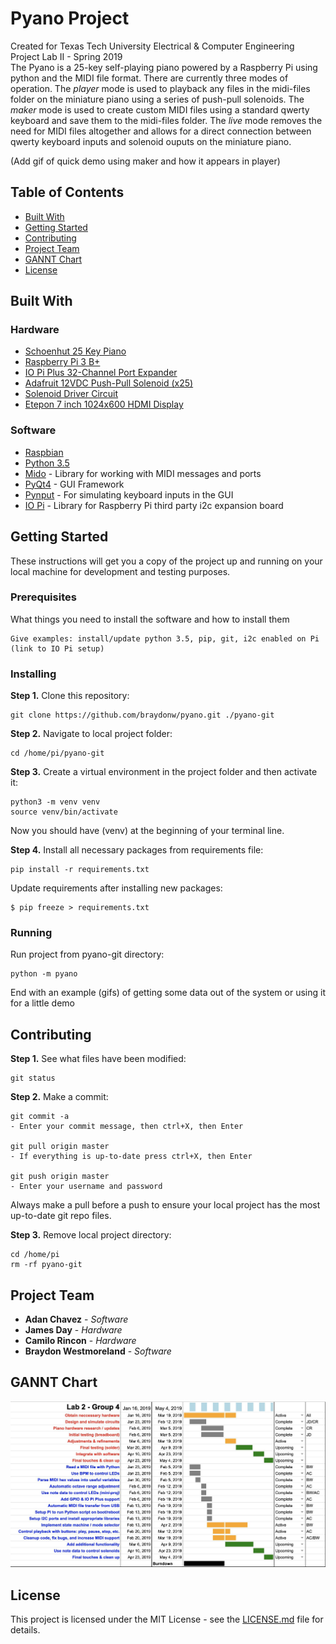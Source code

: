 # Pyano Project

Created for Texas Tech University Electrical & Computer Engineering Project Lab II - Spring 2019 <br />
The Pyano is a 25-key self-playing piano powered by a Raspberry Pi using python and the MIDI file format. There are currently three modes of operation. The *player* mode is used to playback any files in the midi-files folder on the miniature piano using a series of push-pull solenoids. The *maker* mode is used to create custom MIDI files using a standard qwerty keyboard and save them to the midi-files folder. The *live* mode removes the need for MIDI files altogether and allows for a direct connection between qwerty keyboard inputs and solenoid ouputs on the miniature piano.

(Add gif of quick demo using maker and how it appears in player)


## Table of Contents
- [Built With](#1)
- [Getting Started](#2)
- [Contributing](#3)
- [Project Team](#4)
- [GANNT Chart](#5)
- [License](#6)

<a name="1"></a>
## Built With

### Hardware
* [Schoenhut 25 Key Piano](https://schoenhut.com/products/schoenhut-my-first-piano-ii-25-key-white)
* [Raspberry Pi 3 B+](https://www.raspberrypi.org/products/raspberry-pi-3-model-b-plus/)
* [IO Pi Plus 32-Channel Port Expander](https://www.abelectronics.co.uk/p/54/io-pi-plus)
* [Adafruit 12VDC Push-Pull Solenoid (x25)](https://www.adafruit.com/product/412)
* [Solenoid Driver Circuit](docs/)
* [Etepon 7 inch 1024x600 HDMI Display](https://www.amazon.com/gp/product/B07HMW3C7P/ref=ppx_yo_dt_b_asin_title_o02_s00?ie=UTF8&psc=1)

### Software
* [Raspbian](https://www.raspberrypi.org/documentation/raspbian/)
* [Python 3.5](https://docs.python.org/3.5/)
* [Mido](https://mido.readthedocs.io/en/latest/) - Library for working with MIDI messages and ports
* [PyQt4](https://maven.apache.org/) - GUI Framework
* [Pynput](https://rometools.github.io/rome/) - For simulating keyboard inputs in the GUI
* [IO Pi](https://rometools.github.io/rome/) - Library for Raspberry Pi third party i2c expansion board

<a name="2"></a>
## Getting Started

These instructions will get you a copy of the project up and running on your local machine for development and testing purposes.

### Prerequisites

What things you need to install the software and how to install them

```
Give examples: install/update python 3.5, pip, git, i2c enabled on Pi (link to IO Pi setup)
```

### Installing

**Step 1.** Clone this repository:

```
git clone https://github.com/braydonw/pyano.git ./pyano-git
```

**Step 2.** Navigate to local project folder:

```
cd /home/pi/pyano-git
```

**Step 3.** Create a virtual environment in the project folder and then activate it:

```
python3 -m venv venv
source venv/bin/activate
```

Now you should have (venv) at the beginning of your terminal line.

**Step 4.** Install all necessary packages from requirements file:

```
pip install -r requirements.txt
```

Update requirements after installing new packages:

```
$ pip freeze > requirements.txt
```

### Running

Run project from pyano-git directory:

```
python -m pyano
```

End with an example (gifs) of getting some data out of the system or using it for a little demo

<a name="3"></a>
## Contributing

**Step 1.** See what files have been modified:

```
git status
```

**Step 2.** Make a commit:

```
git commit -a
- Enter your commit message, then ctrl+X, then Enter

git pull origin master
- If everything is up-to-date press ctrl+X, then Enter

git push origin master
- Enter your username and password
```

Always make a pull before a push to ensure your local project has the most up-to-date git repo files. 

**Step 3.** Remove local project directory:

```
cd /home/pi
rm -rf pyano-git
```

<a name="4"></a>
## Project Team

* **Adan Chavez** - *Software*
* **James Day** - *Hardware*
* **Camilo Rincon** - *Hardware*
* **Braydon Westmoreland** - *Software*

<a name="5"></a>
## GANNT Chart

![Alt text](docs/gannt-charts/week7.jpg?raw=true "Week 7 GANNT Chart")

<a name="6"></a>
## License

This project is licensed under the MIT License - see the [LICENSE.md](LICENSE.md) file for details.

